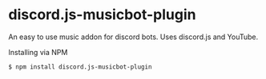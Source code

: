 # discord.js-musicbot-plugin
An easy to use music addon for discord bots.  Uses discord.js and YouTube.

Installing via NPM
```
$ npm install discord.js-musicbot-plugin
```